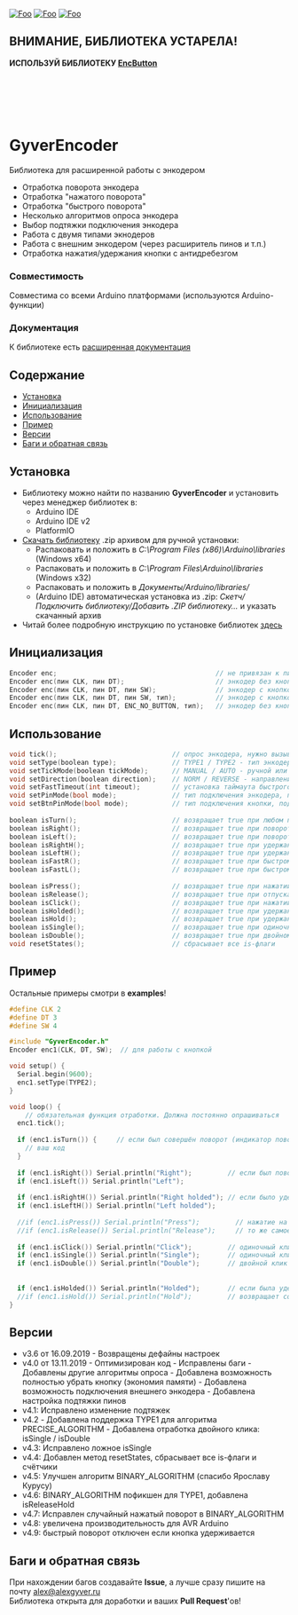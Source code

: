 [![Foo](https://img.shields.io/badge/Version-4.9-brightgreen.svg?style=flat-square)](#versions)
[![Foo](https://img.shields.io/badge/Website-AlexGyver.ru-blue.svg?style=flat-square)](https://alexgyver.ru/)
[![Foo](https://img.shields.io/badge/%E2%82%BD$%E2%82%AC%20%D0%9D%D0%B0%20%D0%BF%D0%B8%D0%B2%D0%BE-%D1%81%20%D1%80%D1%8B%D0%B1%D0%BA%D0%BE%D0%B9-orange.svg?style=flat-square)](https://alexgyver.ru/support_alex/)

## ВНИМАНИЕ, БИБЛИОТЕКА УСТАРЕЛА!
**ИСПОЛЬЗУЙ БИБЛИОТЕКУ [EncButton](https://github.com/GyverLibs/EncButton)**
  
```






```

# GyverEncoder
Библиотека для расширенной работы с энкодером  
- Отработка поворота энкодера
- Отработка "нажатого поворота"	
- Отработка "быстрого поворота"
- Несколько алгоритмов опроса энкодера
- Выбор подтяжки подключения энкодера
- Работа с двумя типами экнодеров
- Работа с внешним энкодером (через расширитель пинов и т.п.)
- Отработка нажатия/удержания кнопки с антидребезгом

### Совместимость
Совместима со всеми Arduino платформами (используются Arduino-функции)

### Документация
К библиотеке есть [расширенная документация](https://alexgyver.ru/encoder/)

## Содержание
- [Установка](#install)
- [Инициализация](#init)
- [Использование](#usage)
- [Пример](#example)
- [Версии](#versions)
- [Баги и обратная связь](#feedback)

<a id="install"></a>
## Установка
- Библиотеку можно найти по названию **GyverEncoder** и установить через менеджер библиотек в:
    - Arduino IDE
    - Arduino IDE v2
    - PlatformIO
- [Скачать библиотеку](https://github.com/GyverLibs/GyverEncoder/archive/refs/heads/main.zip) .zip архивом для ручной установки:
    - Распаковать и положить в *C:\Program Files (x86)\Arduino\libraries* (Windows x64)
    - Распаковать и положить в *C:\Program Files\Arduino\libraries* (Windows x32)
    - Распаковать и положить в *Документы/Arduino/libraries/*
    - (Arduino IDE) автоматическая установка из .zip: *Скетч/Подключить библиотеку/Добавить .ZIP библиотеку…* и указать скачанный архив
- Читай более подробную инструкцию по установке библиотек [здесь](https://alexgyver.ru/arduino-first/#%D0%A3%D1%81%D1%82%D0%B0%D0%BD%D0%BE%D0%B2%D0%BA%D0%B0_%D0%B1%D0%B8%D0%B1%D0%BB%D0%B8%D0%BE%D1%82%D0%B5%D0%BA)

<a id="init"></a>
## Инициализация
```cpp
Encoder enc;                                        // не привязан к пину
Encoder enc(пин CLK, пин DT);                       // энкодер без кнопки (ускоренный опрос)
Encoder enc(пин CLK, пин DT, пин SW);               // энкодер с кнопкой
Encoder enc(пин CLK, пин DT, пин SW, тип);          // энкодер с кнопкой и указанием типа
Encoder enc(пин CLK, пин DT, ENC_NO_BUTTON, тип);   // энкодер без кнопкой и с указанием типа
```

<a id="usage"></a>
## Использование
```cpp
void tick();                             // опрос энкодера, нужно вызывать постоянно или в прерывании
void setType(boolean type);              // TYPE1 / TYPE2 - тип энкодера TYPE1 одношаговый, TYPE2 двухшаговый. Если ваш энкодер работает странно, смените тип
void setTickMode(boolean tickMode);      // MANUAL / AUTO - ручной или автоматический опрос энкодера функцией tick(). (по умолчанию ручной)
void setDirection(boolean direction);    // NORM / REVERSE - направление вращения энкодера
void setFastTimeout(int timeout);        // установка таймаута быстрого поворота
void setPinMode(bool mode);              // тип подключения энкодера, подтяжка HIGH_PULL (внутренняя) или LOW_PULL (внешняя на GND)
void setBtnPinMode(bool mode);           // тип подключения кнопки, подтяжка HIGH_PULL (внутренняя) или LOW_PULL (внешняя на GND)
 
boolean isTurn();                        // возвращает true при любом повороте, сама сбрасывается в false
boolean isRight();                       // возвращает true при повороте направо, сама сбрасывается в false
boolean isLeft();                        // возвращает true при повороте налево, сама сбрасывается в false
boolean isRightH();                      // возвращает true при удержании кнопки и повороте направо, сама сбрасывается в false
boolean isLeftH();                       // возвращает true при удержании кнопки и повороте налево, сама сбрасывается в false
boolean isFastR();                       // возвращает true при быстром повороте
boolean isFastL();                       // возвращает true при быстром повороте
 
boolean isPress();                       // возвращает true при нажатии кнопки, сама сбрасывается в false
boolean isRelease();                     // возвращает true при отпускании кнопки, сама сбрасывается в false
boolean isClick();                       // возвращает true при нажатии и отпускании кнопки, сама сбрасывается в false
boolean isHolded();                      // возвращает true при удержании кнопки, сама сбрасывается в false
boolean isHold();                        // возвращает true при удержании кнопки, НЕ СБРАСЫВАЕТСЯ
boolean isSingle();                      // возвращает true при одиночном клике (после таймаута), сама сбрасывается в false
boolean isDouble();                      // возвращает true при двойном клике, сама сбрасывается в false
void resetStates();                      // сбрасывает все is-флаги
```

<a id="example"></a>
## Пример
Остальные примеры смотри в **examples**!
```cpp
#define CLK 2
#define DT 3
#define SW 4

#include "GyverEncoder.h"
Encoder enc1(CLK, DT, SW);  // для работы c кнопкой

void setup() {
  Serial.begin(9600);
  enc1.setType(TYPE2);
}

void loop() {
	// обязательная функция отработки. Должна постоянно опрашиваться
  enc1.tick();
  
  if (enc1.isTurn()) {     // если был совершён поворот (индикатор поворота в любую сторону)
    // ваш код
  }
  
  if (enc1.isRight()) Serial.println("Right");         // если был поворот
  if (enc1.isLeft()) Serial.println("Left");
  
  if (enc1.isRightH()) Serial.println("Right holded"); // если было удержание + поворот
  if (enc1.isLeftH()) Serial.println("Left holded");
  
  //if (enc1.isPress()) Serial.println("Press");         // нажатие на кнопку (+ дебаунс)
  //if (enc1.isRelease()) Serial.println("Release");     // то же самое, что isClick
  
  if (enc1.isClick()) Serial.println("Click");         // одиночный клик
  if (enc1.isSingle()) Serial.println("Single");       // одиночный клик (с таймаутом для двойного)
  if (enc1.isDouble()) Serial.println("Double");       // двойной клик
  
  
  if (enc1.isHolded()) Serial.println("Holded");       // если была удержана и энк не поворачивался
  //if (enc1.isHold()) Serial.println("Hold");         // возвращает состояние кнопки
}
```

<a id="versions"></a>
## Версии
- v3.6 от 16.09.2019	- Возвращены дефайны настроек
- v4.0 от 13.11.2019
        - Оптимизирован код
        - Исправлены баги
        - Добавлены другие алгоритмы опроса
        - Добавлена возможность полностью убрать кнопку (экономия памяти)
        - Добавлена возможность подключения внешнего энкодера
        - Добавлена настройка подтяжки пинов        
- v4.1: Исправлено изменение подтяжек        
- v4.2
        - Добавлена поддержка TYPE1 для алгоритма PRECISE_ALGORITHM
        - Добавлена отработка двойного клика: isSingle / isDouble        
- v4.3: Исправлено ложное isSingle		
- v4.4: Добавлен метод resetStates, сбрасывает все is-флаги и счётчики
- v4.5: Улучшен алгоритм BINARY_ALGORITHM (спасибо Ярославу Курусу)
- v4.6: BINARY_ALGORITHM пофикшен для TYPE1, добавлена isReleaseHold
- v4.7: Исправлен случайный нажатый поворот в BINARY_ALGORITHM
- v4.8: увеличена производительность для AVR Arduino
- v4.9: быстрый поворот отключен если кнопка удерживается

<a id="feedback"></a>
## Баги и обратная связь
При нахождении багов создавайте **Issue**, а лучше сразу пишите на почту [alex@alexgyver.ru](mailto:alex@alexgyver.ru)  
Библиотека открыта для доработки и ваших **Pull Request**'ов!
